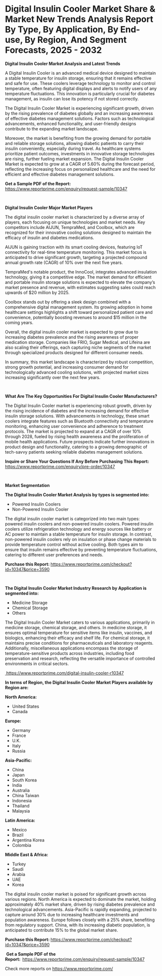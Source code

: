 <p><h1>Digital Insulin Cooler Market Share & Market New Trends Analysis Report By Type, By Application, By End-use, By Region, And Segment Forecasts, 2025 - 2032</h1></p><p><strong>Digital Insulin Cooler Market Analysis and Latest Trends</strong></p>
<p><p>A Digital Insulin Cooler is an advanced medical device designed to maintain a stable temperature for insulin storage, ensuring that it remains effective and safe for use. These coolers leverage technology to monitor and control temperature, often featuring digital displays and alerts to notify users of any temperature fluctuations. This innovation is particularly crucial for diabetes management, as insulin can lose its potency if not stored correctly.</p><p>The Digital Insulin Cooler Market is experiencing significant growth, driven by the rising prevalence of diabetes globally and an increasing awareness of effective diabetes management solutions. Factors such as technological advancements, enhanced functionality, and user-friendly designs contribute to the expanding market landscape. </p><p>Moreover, the market is benefiting from the growing demand for portable and reliable storage solutions, allowing diabetic patients to carry their insulin conveniently, especially during travel. As healthcare systems prioritize patient outcomes, investments in innovative storage technologies are rising, further fueling market expansion. The Digital Insulin Cooler Market is expected to grow at a CAGR of 5.60% during the forecast period, reflecting the increasing focus on personalized healthcare and the need for efficient and effective diabetes management solutions.</p></p>
<p><strong>Get a Sample PDF of the Report:&nbsp;</strong> <a href="https://www.reportprime.com/enquiry/request-sample/10347?utm_campaign=2030&utm_medium=2&utm_source=Github&utm_content=ia&utm_term=20032025&utm_id=digital-insulin-cooler">https://www.reportprime.com/enquiry/request-sample/10347</a></p>
<p>&nbsp;</p>
<p><strong>Digital Insulin Cooler Major Market Players</strong></p>
<p><p>The digital insulin cooler market is characterized by a diverse array of players, each focusing on unique technologies and market needs. Key competitors include AIJUN, TempraMed, and Coolbox, which are recognized for their innovative cooling solutions designed to maintain the efficacy of insulin and diabetes medications.</p><p>AIJUN is gaining traction with its smart cooling devices, featuring IoT connectivity for real-time temperature monitoring. This market focus is anticipated to drive significant growth, targeting a projected compound annual growth rate (CAGR) of 10% over the next five years.</p><p>TempraMed's notable product, the InnoCool, integrates advanced insulation technology, giving it a competitive edge. The market demand for efficient and portable insulin storage solutions is expected to elevate the company’s market presence and revenue, with estimates suggesting sales could reach upwards of $20 million by 2025.</p><p>Coolbox stands out by offering a sleek design combined with a comprehensive digital management system. Its growing adoption in home healthcare settings highlights a shift toward personalized patient care and convenience, potentially boosting revenues to around $15 million in the coming years.</p><p>Overall, the digital insulin cooler market is expected to grow due to increasing diabetes prevalence and the rising awareness of proper medication storage. Companies like FRIO, Sugar Medical, and Lifeina are also scaling their offerings, each capturing niche segments of the market through specialized products designed for different consumer needs.</p><p>In summary, this market landscape is characterized by robust competition, strong growth potential, and increasing consumer demand for technologically advanced cooling solutions, with projected market sizes increasing significantly over the next few years.</p></p>
<p>&nbsp;</p>
<p><strong>What Are The Key Opportunities For Digital Insulin Cooler Manufacturers?</strong></p>
<p><p>The Digital Insulin Cooler market is experiencing robust growth, driven by the rising incidence of diabetes and the increasing demand for effective insulin storage solutions. With advancements in technology, these smart coolers integrate features such as Bluetooth connectivity and temperature monitoring, enhancing user convenience and adherence to treatment protocols. The market is projected to expand at a CAGR of over 10% through 2028, fueled by rising health awareness and the proliferation of mobile health applications. Future prospects indicate further innovations in product design and functionality, catering to a growing demographic of tech-savvy patients seeking reliable diabetes management solutions.</p></p>
<p><strong>Inquire or Share Your Questions If Any Before Purchasing This Report:</strong> <a href="https://www.reportprime.com/enquiry/pre-order/10347?utm_campaign=2030&utm_medium=2&utm_source=Github&utm_content=ia&utm_term=20032025&utm_id=digital-insulin-cooler">https://www.reportprime.com/enquiry/pre-order/10347</a></p>
<p>&nbsp;</p>
<p><strong>Market Segmentation</strong></p>
<p><strong>The Digital Insulin Cooler Market Analysis by types is segmented into:</strong></p>
<p><ul><li>Powered Insulin Coolers</li><li>Non-Powered Insulin Cooler</li></ul></p>
<p><p>The digital insulin cooler market is categorized into two main types: powered insulin coolers and non-powered insulin coolers. Powered insulin coolers utilize refrigeration technology and energy sources like battery or AC power to maintain a stable temperature for insulin storage. In contrast, non-powered insulin coolers rely on insulation or phase change materials to provide temperature control without active cooling. Both types aim to ensure that insulin remains effective by preventing temperature fluctuations, catering to different user preferences and needs.</p></p>
<p><strong>Purchase this Report:&nbsp;</strong><a href="https://www.reportprime.com/checkout?id=10347&price=3590&utm_campaign=2030&utm_medium=2&utm_source=Github&utm_content=ia&utm_term=20032025&utm_id=digital-insulin-cooler">https://www.reportprime.com/checkout?id=10347&price=3590</a></p>
<p>&nbsp;</p>
<p><strong>The Digital Insulin Cooler Market Industry Research by Application is segmented into:</strong></p>
<p><ul><li>Medicine Storage</li><li>Chemical Storage</li><li>Others</li></ul></p>
<p><p>The Digital Insulin Cooler Market caters to various applications, primarily in medicine storage, chemical storage, and others. In medicine storage, it ensures optimal temperature for sensitive items like insulin, vaccines, and biologics, enhancing their efficacy and shelf life. For chemical storage, it maintains precise conditions for pharmaceuticals and laboratory reagents. Additionally, miscellaneous applications encompass the storage of temperature-sensitive products across industries, including food preservation and research, reflecting the versatile importance of controlled environments in critical sectors.</p></p>
<p><a href="https://www.reportprime.com/digital-insulin-cooler-r10347?utm_campaign=2030&utm_medium=2&utm_source=Github&utm_content=ia&utm_term=20032025&utm_id=digital-insulin-cooler">&nbsp;https://www.reportprime.com/digital-insulin-cooler-r10347</a></p>
<p><strong>In terms of Region, the Digital Insulin Cooler Market Players available by Region are:</strong></p>
<p>
    <p> <strong> North America: </strong>
        <ul>
            <li>United States</li>
            <li>Canada</li>
        </ul>
        </p> 
    <p> <strong> Europe: </strong>
        <ul>
            <li>Germany</li>
            <li>France</li>
            <li>U.K.</li>
            <li>Italy</li>
            <li>Russia</li>
        </ul>
        </p> 
    <p> <strong> Asia-Pacific: </strong>
        <ul>
            <li>China</li>
            <li>Japan</li>
            <li>South Korea</li>
            <li>India</li>
            <li>Australia</li>
            <li>China Taiwan</li>
            <li>Indonesia</li>
            <li>Thailand</li>
            <li>Malaysia</li>
        </ul>
        </p> 
    <p> <strong> Latin America: </strong>
        <ul>
            <li>Mexico</li>
            <li>Brazil</li>
            <li>Argentina Korea</li>
            <li>Colombia</li>
        </ul>
        </p> 
    <p> <strong> Middle East & Africa: </strong>
        <ul>
            <li>Turkey</li>
            <li>Saudi</li>
            <li>Arabia</li>
            <li>UAE</li>
            <li>Korea</li>
        </ul>
    </p>
    </p>
<p><p>The digital insulin cooler market is poised for significant growth across various regions. North America is expected to dominate the market, holding approximately 40% market share, driven by rising diabetes prevalence and technological advancements. Asia-Pacific is rapidly expanding, projected to capture around 30% due to increasing healthcare investments and population awareness. Europe follows closely with a 25% share, benefiting from regulatory support. China, with its increasing diabetic population, is anticipated to contribute 15% to the global market share.</p></p>
<p><strong>Purchase this Report: </strong><a href="https://www.reportprime.com/checkout?id=10347&price=3590&utm_campaign=2030&utm_medium=2&utm_source=Github&utm_content=ia&utm_term=20032025&utm_id=digital-insulin-cooler">https://www.reportprime.com/checkout?id=10347&price=3590</a></p>
<p>&nbsp;<strong>Get a Sample PDF of the Report:&nbsp;&nbsp;</strong><a href="https://www.reportprime.com/enquiry/request-sample/10347?utm_campaign=2030&utm_medium=2&utm_source=Github&utm_content=ia&utm_term=20032025&utm_id=digital-insulin-cooler">https://www.reportprime.com/enquiry/request-sample/10347</a></p>
<p><strong></strong></p>
<p>Check more reports on <a href="https://www.reportprime.com/?utm_campaign=2030&utm_medium=2&utm_source=Github&utm_content=ia&utm_term=20032025&utm_id=digital-insulin-cooler">https://www.reportprime.com/</a></p>